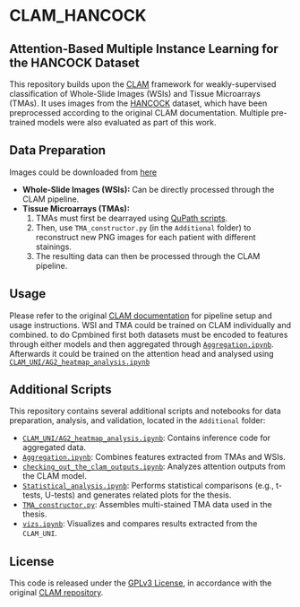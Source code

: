 # CLAM_HANCOCK

## Attention-Based Multiple Instance Learning for the HANCOCK Dataset

This repository builds upon the [CLAM](https://github.com/mahmoodlab/CLAM) framework for weakly-supervised classification of Whole-Slide Images (WSIs) and Tissue Microarrays (TMAs). It uses images from the [HANCOCK](https://hancock.research.fau.eu/) dataset, which have been preprocessed according to the original CLAM documentation. Multiple pre-trained models were also evaluated as part of this work.

## Data Preparation
Images could be downloaded from [here](https://hancock.research.fau.eu/)
- **Whole-Slide Images (WSIs):** Can be directly processed through the CLAM pipeline.  
- **Tissue Microarrays (TMAs):**  
  1. TMAs must first be dearrayed using [QuPath scripts](https://github.com/ankilab/HANCOCK_MultimodalDataset/tree/main/qupath_scripts/dearray_tma.groovy).  
  2. Then, use `TMA_constructor.py` (in the `Additional` folder) to reconstruct new PNG images for each patient with different stainings.  
  3. The resulting data can then be processed through the CLAM pipeline.

## Usage

Please refer to the original [CLAM documentation](https://github.com/mahmoodlab/CLAM) for pipeline setup and usage instructions. WSI and TMA could be trained on CLAM individually and combined. to do Cpmbined first both datasets must be encoded to features through either models and then aggregated through [`Aggregation.ipynb`](Aggregation.ipynb). Afterwards it could be trained on the attention head and analysed using [`CLAM_UNI/AG2_heatmap_analysis.ipynb`](CLAM_UNI/AG2_heatmap_analysis.ipynb)

## Additional Scripts

This repository contains several additional scripts and notebooks for data preparation, analysis, and validation, located in the `Additional` folder:

- [`CLAM_UNI/AG2_heatmap_analysis.ipynb`](CLAM_UNI/AG2_heatmap_analysis.ipynb): Contains inference code for aggregated data.
- [`Aggregation.ipynb`](Aggregation.ipynb): Combines features extracted from TMAs and WSIs.
- [`checking_out_the_clam_outputs.ipynb`](checking_out_the_clam_outputs.ipynb): Analyzes attention outputs from the CLAM model.
- [`Statistical_analysis.ipynb`](Statistical_analysis.ipynb): Performs statistical comparisons (e.g., t-tests, U-tests) and generates related plots for the thesis.
- [`TMA_constructor.py`](TMA_constructor.py): Assembles multi-stained TMA data used in the thesis.
- [`vizs.ipynb`](vizs.ipynb): Visualizes and compares results extracted from the `CLAM_UNI`.

## License

This code is released under the [GPLv3 License](https://www.gnu.org/licenses/gpl-3.0.html), in accordance with the original [CLAM repository](https://github.com/mahmoodlab/CLAM).
